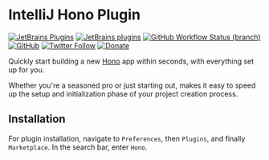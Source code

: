 # IntelliJ Hono Plugin

[![JetBrains Plugins](https://img.shields.io/jetbrains/plugin/v/22078-hono)](https://plugins.jetbrains.com/plugin/22078-hono)
[![JetBrains plugins](https://img.shields.io/jetbrains/plugin/d/22078-hono)](https://plugins.jetbrains.com/plugin/22078-hono/versions)
[![GitHub Workflow Status (branch)](https://img.shields.io/github/actions/workflow/status/KartanHQ/intellij-hono/build.yml?branch=master)](https://github.com/KartanHQ/intellij-hono/actions/workflows/build.yml)
[![GitHub](https://img.shields.io/github/license/KartanHQ/intellij-hono)](https://github.com/KartanHQ/intellij-hono/blob/master/LICENSE)
[![Twitter Follow](https://img.shields.io/badge/follow-%40nekofar-1DA1F2?logo=twitter&style=flat)](https://twitter.com/nekofar)
[![Donate](https://img.shields.io/badge/donate-nekofar.crypto-a2b9bc?logo=ko-fi&logoColor=white)](https://ud.me/nekofar.crypto)


<!-- Plugin description -->
Quickly start building a new [Hono](https://hono.dev) app within seconds, with everything set up for you.

Whether you're a seasoned pro or just starting out, makes it easy to speed up the setup and initialization phase of your project creation process.
<!-- Plugin description end -->

## Installation

For plugin installation, navigate to `Preferences`, then `Plugins`, and finally `Marketplace`. In the search bar, enter `Hono`.

